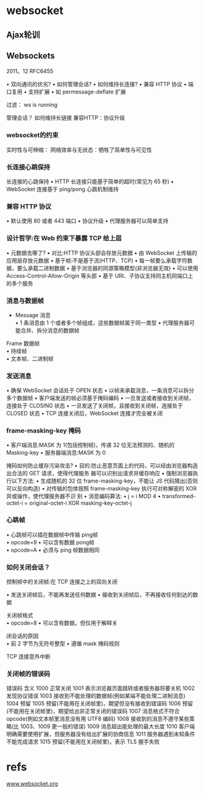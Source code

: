 
# websocket

## Ajax轮训

## Websockets

2011。12 RFC6455

• 双向通讯的优劣?
• 如何管理会话?
• 如何维持长连接?
• 兼容 HTTP 协议 • 端口复用
• 支持扩展
• 如 permessage-deflate 扩展

过滤：
ws
is running

管理会话？
如何维持长链接
兼容HTTP：协议升级

### websocket的约束

实时性与可伸缩：
网络效率与无状态：牺牲了简单性与可见性

### 长连接心跳保持

长连接的心跳保持
• HTTP 长连接只能基于简单的超时(常见为 65 秒)
 • WebSocket 连接基于 ping/pong 心跳机制维持
 
### 兼容 HTTP 协议    

• 默认使用 80 或者 443 端口 
• 协议升级
• 代理服务器可以简单支持

### 设计哲学:在 Web 约束下暴露 TCP 给上层    

• 元数据去哪了?
• 对比:HTTP 协议头部会存放元数据
• 由 WebSocket 上传输的应用层存放元数据
• 基于帧:不是基于流(HTTP、TCP)
• 每一帧要么承载字符数据，要么承载二进制数据
• 基于浏览器的同源策略模型(非浏览器无效) • 可以使用 Access-Control-Allow-Origin 等头部
• 基于 URI、子协议支持同主机同端口上的多个服务

### 消息与数据帧
    
- Message 消息     
• 1 条消息由 1 个或者多个帧组成，这些数据帧属于同一类型 • 代理服务器可能合并、拆分消息的数据帧

Frame 数据帧     
• 持续帧    
• 文本帧、二进制帧    

### 发送消息    

• 确保 WebSocket 会话处于 OPEN 状态
• 以帧来承载消息，一条消息可以拆分多个数据帧
• 客户端发送的帧必须基于掩码编码
• 一旦发送或者接收到关闭帧，连接处于 CLOSING 状态
• 一旦发送了关闭帧，且接收到关闭帧，连接处于 CLOSED 状态 • TCP 连接关闭后，WebSocket 连接才完全被关闭

### frame-masking-key 掩码   
     
• 客户端消息:MASK 为 1(包括控制帧)，传递 32 位无法预测的、随机的 Masking-key • 服务器端消息:MASK 为 0

掩码如何防止缓存污染攻击?
• 目的:防止恶意页面上的代码，可以经由浏览器构造出合法的 GET 请求，使得代理服务 器可以识别出请求并缓存响应
• 强制浏览器执行以下方法:
• 生成随机的 32 位 frame-masking-key，不能让 JS 代码猜出(否则可以反向构造)
• 对传输的包体按照 frame-masking-key 执行可对称解密的 XOR 异或操作，使代理服务器不识 别
• 消息编码算法:
• j = i MOD 4
• transformed-octet-i = original-octet-i XOR masking-key-octet-j

### 心跳帧    

• 心跳帧可以插在数据帧中传输 
ping帧    
• opcode=9
• 可以含有数据 
pong帧    
• opcode=A
• 必须与 ping 帧数据相同

### 如何关闭会话？

控制帧中的关闭帧:在 TCP 连接之上的双向关闭     

• 发送关闭帧后，不能再发送任何数据
• 接收到关闭帧后，不再接收任何到达的数据    

关闭帧格式    
• opcode=8
• 可以含有数据，但仅用于解释关

闭会话的原因    
• 前 2 字节为无符号整型
• 遵循 mask 掩码规则

TCP 连接意外中断

###  关闭帧的错误码    

错误码
含义
1000
正常关闭
1001
表示浏览器页面跳转或者服务器将要关机
1002
发现协议错误
1003
接收到不能处理的数据帧(例如某端不能处理二进制消息)
1004
预留
1005
预留(不能用在关闭帧里)，期望但没有接收到错误码
1006
预留(不能用在关闭帧里)，期望给出非正常关闭的错误码
1007
消息格式不符合 opcode(例如文本帧里消息没有用 UTF8 编码)
1008
接收到的消息不遵守某些策略(比 1003、1009 更一般的错误)
1009
消息超出能处理的最大长度
1010
客户端明确需要使用扩展，但服务器没有给出扩展的协商信息
1011
服务器遇到未知条件不能完成请求
1015
预留(不能用在关闭帧里)，表示 TLS 握手失败

# refs

www.websocket.org





